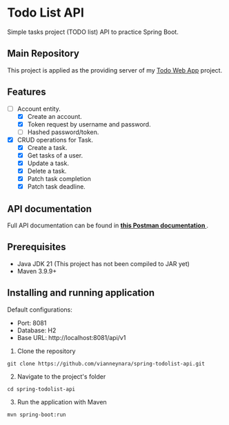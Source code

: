 # Todo List API

Simple tasks project (TODO list) API to practice Spring Boot.

## Main Repository

This project is applied as the providing server of my [Todo Web App](https://github.com/vianneynara/todo-web-app) project.

## Features

- [ ] Account entity.
    - [x] Create an account.
    - [x] Token request by username and password.
    - [ ] Hashed password/token.
- [x] CRUD operations for Task.
    - [x] Create a task.
    - [x] Get tasks of a user.
    - [x] Update a task.
    - [x] Delete a task.
    - [x] Patch task completion
    - [x] Patch task deadline.

## API documentation

Full API documentation can be found in **[this Postman documentation
](https://documenter.getpostman.com/view/20896360/2sAXxS9Bos)**.

## Prerequisites

- Java JDK 21 (This project has not been compiled to JAR yet)
- Maven 3.9.9+

## Installing and running application

Default configurations:
- Port: 8081
- Database: H2
- Base URL: http://localhost:8081/api/v1

1. Clone the repository
```shell
git clone https://github.com/vianneynara/spring-todolist-api.git
```

2. Navigate to the project's folder
```shell
cd spring-todolist-api
```

3. Run the application with Maven
```shell
mvn spring-boot:run
```
